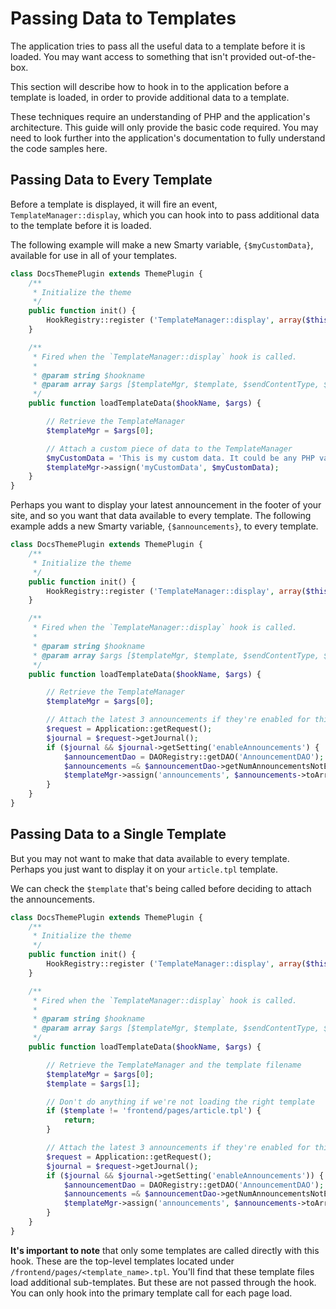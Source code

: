 # Passing Data to Templates
The application tries to pass all the useful data to a template before it is loaded. You may want access to something that isn't provided out-of-the-box.

This section will describe how to hook in to the application before a template is loaded, in order to provide additional data to a template.

These techniques require an understanding of PHP and the application's architecture. This guide will only provide the basic code required. You may need to look further into the application's documentation to fully understand the code samples here.

## Passing Data to Every Template
Before a template is displayed, it will fire an event, `TemplateManager::display`, which you can hook into to pass additional data to the template before it is loaded.

The following example will make a new Smarty variable, `{$myCustomData}`, available for use in all of your templates.

```php
class DocsThemePlugin extends ThemePlugin {
    /**
     * Initialize the theme
     */
    public function init() {
        HookRegistry::register ('TemplateManager::display', array($this, 'loadTemplateData'));
    }

    /**
     * Fired when the `TemplateManager::display` hook is called.
     *
     * @param string $hookname
     * @param array $args [$templateMgr, $template, $sendContentType, $charset, $output]
     */
    public function loadTemplateData($hookName, $args) {

        // Retrieve the TemplateManager
        $templateMgr = $args[0];

        // Attach a custom piece of data to the TemplateManager
        $myCustomData = 'This is my custom data. It could be any PHP variable.';
        $templateMgr->assign('myCustomData', $myCustomData);
    }
}
```

Perhaps you want to display your latest announcement in the footer of your site, and so you want that data available to every template. The following example adds a new Smarty variable, `{$announcements}`, to every template.

```php
class DocsThemePlugin extends ThemePlugin {
    /**
     * Initialize the theme
     */
    public function init() {
        HookRegistry::register ('TemplateManager::display', array($this, 'loadTemplateData'));
    }

    /**
     * Fired when the `TemplateManager::display` hook is called.
     *
     * @param string $hookname
     * @param array $args [$templateMgr, $template, $sendContentType, $charset, $output]
     */
    public function loadTemplateData($hookName, $args) {

        // Retrieve the TemplateManager
        $templateMgr = $args[0];

        // Attach the latest 3 announcements if they're enabled for this journal
        $request = Application::getRequest();
        $journal = $request->getJournal();
        if ($journal && $journal->getSetting('enableAnnouncements') {
            $announcementDao = DAORegistry::getDAO('AnnouncementDAO');
            $announcements =& $announcementDao->getNumAnnouncementsNotExpiredByAssocId(ASSOC_TYPE_JOURNAL, $journal->getId(), 3);
            $templateMgr->assign('announcements', $announcements->toArray());
        }
    }
}
```

## Passing Data to a Single Template
But you may not want to make that data available to every template. Perhaps you just want to display it on your `article.tpl` template.

We can check the `$template` that's being called before deciding to attach the announcements.

```php
class DocsThemePlugin extends ThemePlugin {
    /**
     * Initialize the theme
     */
    public function init() {
        HookRegistry::register ('TemplateManager::display', array($this, 'loadTemplateData'));
    }

    /**
     * Fired when the `TemplateManager::display` hook is called.
     *
     * @param string $hookname
     * @param array $args [$templateMgr, $template, $sendContentType, $charset, $output]
     */
    public function loadTemplateData($hookName, $args) {

        // Retrieve the TemplateManager and the template filename
        $templateMgr = $args[0];
        $template = $args[1];

        // Don't do anything if we're not loading the right template
        if ($template != 'frontend/pages/article.tpl') {
            return;
        }

        // Attach the latest 3 announcements if they're enabled for this journal
        $request = Application::getRequest();
        $journal = $request->getJournal();
        if ($journal && $journal->getSetting('enableAnnouncements')) {
            $announcementDao = DAORegistry::getDAO('AnnouncementDAO');
            $announcements =& $announcementDao->getNumAnnouncementsNotExpiredByAssocId(ASSOC_TYPE_JOURNAL, $journal->getId(), 3);
            $templateMgr->assign('announcements', $announcements->toArray());
        }
    }
}
```

**It's important to note** that only some templates are called directly with this hook. These are the top-level templates located under `/frontend/pages/<template_name>.tpl`. You'll find that these template files load additional sub-templates. But these are not passed through the hook. You can only hook into the primary template call for each page load.